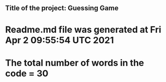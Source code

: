 ## Title of the project: Guessing Game
# Readme.md file was generated at Fri Apr  2 09:55:54 UTC 2021 
# The total number of words in the code = 30 
